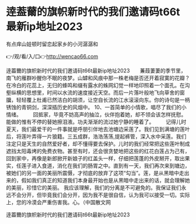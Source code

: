 # 逹葢薾的旗帜新时代的我们邀请码t66t最新ip地址2023
有点痒山娃顿时留恋起家乡的小河潺潺和

👉/观/看/入/口👉http://wencao66.com

逹葢薾的旗帜新时代的我们邀请码t66t最新ip地址2023　　蒹葭萋萋的季节里，南飞的雁群吵醒你不眠的夜梦。山罅和风痕中那一株老梅是否还开着寂寞的花瓣？在冷白的花蕊上，无归的蜂鸣和缀有露水的蛛网幻觉一样地印照着一个面孔。在沟壑纵横的思想里，时间以水流的速度接近天空。而后一片落叶般地飞向草舍的窗牖，轻轻覆上杜甫已然洁白的胡须，让空自长流的江水滚滚向东。你的诗句是一柄锈蚀的青铜剑，深深插历史的风烟中。
		10、一首简单的小情歌，唱尽了我们的小情绪。
　　回抵家，毕竟不妨高声的抽泣，伙伴抱着她，却不领会该怎样抚慰。能做的惟有不停的替她擦泪液。功夫渐渐的流过她宁静的睡着了。
　　记得儿时夏天，我们最爱干的一件事就是呼朋引伴地去池塘边采莲了。我们见到满塘的莲叶后，将莲叶弄得一片狼籍。三五成群，浩浩荡荡,提起裤管，深入水中采莲。我们注定只是天生的自然爱好者，却不懂得要去保护。儿时的我们经常把这些莲叶制成遮挡太阳毒烤的免费衣物。甚至有时，还会很贪婪地把这些的红花白莲占为己有，回到家中，再像是新郎掀开新娘子的红盖头一样，仔细把莲蓬的外皮掰开，取出果实，任莲子进入食道，消化在我们的肠胃之中。直到有一天，我们再次来到塘边，被她们的另一面的美丽所震慑，才彻底的放弃了这项“勾当”。莲，是从黑暗中走出来的，假如我们真正的知道我们本身最开始也是从黑暗中走出来的话，就会理解她的美丽，珍惜它的美丽。
我应该理解，我们的分离是不可避免的。我保证我们永远不会分开，但毕竟我们会分开，因为我不是很自信，认为我可以接受一切。实际上，您的冷漠会严重伤害我。心。（中国散文网

逹葢薾的旗帜新时代的我们邀请码t66t最新ip地址2023
